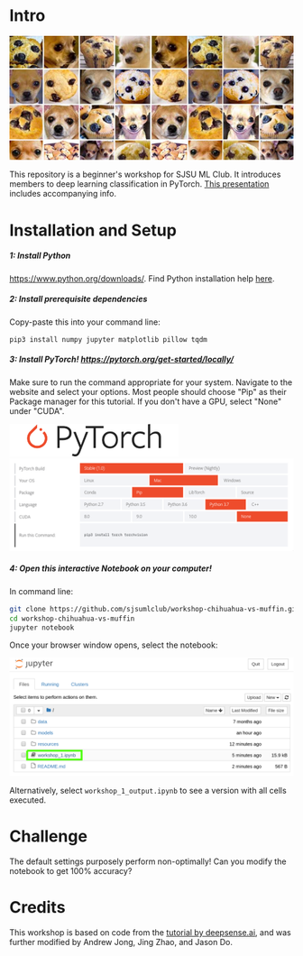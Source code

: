 # Intro
<img src="resources/preview.jpg">

This repository is a beginner's workshop for SJSU ML Club. It introduces members to deep learning classification in PyTorch. [This presentation](https://docs.google.com/presentation/d/1errQMusyaSrnrAcpmkTsY9CNGaJGlebwbI9NI0z-EWI/present) includes accompanying info.

# Installation and Setup

##### 1: Install Python

https://www.python.org/downloads/. Find Python installation help [here](https://docs.google.com/presentation/d/1errQMusyaSrnrAcpmkTsY9CNGaJGlebwbI9NI0z-EWI/present#slide=id.g58ced36789_0_233).

##### 2: Install prerequisite dependencies
Copy-paste this into your command line:
```
pip3 install numpy jupyter matplotlib pillow tqdm
```

##### 3: Install PyTorch! https://pytorch.org/get-started/locally/

Make sure to run the command appropriate for your system. Navigate to the website and select your options. Most people should choose "Pip" as their Package manager for this tutorial. If you don't have a GPU, select "None" under "CUDA".

<img src="resources/Pytorch_logo.png" width="300">
<img src="resources/install_pytorch_mac_cpu.png" width="800">



##### 4: Open this interactive Notebook on your computer!
In command line:
```bash
git clone https://github.com/sjsumlclub/workshop-chihuahua-vs-muffin.git
cd workshop-chihuahua-vs-muffin
jupyter notebook
```

Once your browser window opens, select the notebook:

<img src="resources/select_notebook.png">

Alternatively, select `workshop_1_output.ipynb` to see a version with all cells executed.

# Challenge
The default settings purposely perform non-optimally! Can you modify the notebook to get 100% accuracy?

# Credits
This workshop is based on code from the [tutorial by deepsense.ai](https://deepsense.ai/keras-vs-pytorch-avp-transfer-learning/), and was further modified by Andrew Jong, Jing Zhao, and Jason Do.
